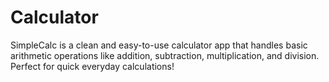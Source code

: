 # Calculator
SimpleCalc is a clean and easy-to-use calculator app that handles basic arithmetic operations like addition, subtraction, multiplication, and division. Perfect for quick everyday calculations!
